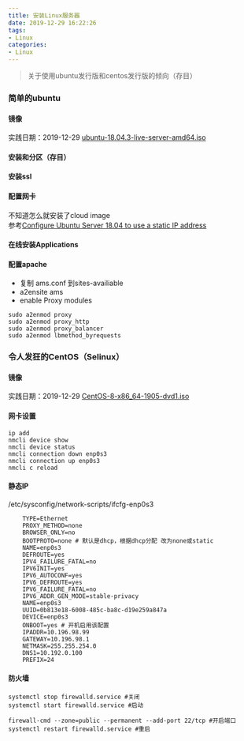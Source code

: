 ```yaml
---
title: 安装Linux服务器
date: 2019-12-29 16:22:26
tags:
- Linux
categories: 
- Linux
---
```

> 关于使用ubuntu发行版和centos发行版的倾向（存目）
### 简单的ubuntu

#### 镜像
实践日期：2019-12-29 [ubuntu-18.04.3-live-server-amd64.iso](http://mirror.sax.uk.as61049.net/releases.ubuntu.com/18.04.3/ubuntu-18.04.3-live-server-amd64.iso)

#### 安装和分区（存目）
#### 安装ssl
#### 配置网卡
不知道怎么就安装了cloud image<br>
参考[Configure Ubuntu Server 18.04 to use a static IP address](https://graspingtech.com/ubuntu-server-18.04-static-ip/)
#### 在线安装Applications

#### 配置apache
+ 复制 ams.conf 到sites-availiable
+ a2ensite ams
+ enable Proxy modules
```
sudo a2enmod proxy
sudo a2enmod proxy_http
sudo a2enmod proxy_balancer
sudo a2enmod lbmethod_byrequests
```
### 令人发狂的CentOS（Selinux）

#### 镜像
实践日期：2019-12-29 [CentOS-8-x86_64-1905-dvd1.iso](http://www.gtlib.gatech.edu/pub/centos/8.0.1905/isos/x86_64/CentOS-8-x86_64-1905-dvd1.iso)
#### 网卡设置
```
ip add
nmcli device show
nmcli device status
nmcli connection down enp0s3
nmcli connection up enp0s3
nmcli c reload
```
#### 静态IP
/etc/sysconfig/network-scripts/ifcfg-enp0s3
```
    TYPE=Ethernet
    PROXY_METHOD=none
    BROWSER_ONLY=no
    BOOTPROTO=none # 默认是dhcp，根据dhcp分配 改为none或static
    NAME=enp0s3
    DEFROUTE=yes
    IPV4_FAILURE_FATAL=no
    IPV6INIT=yes
    IPV6_AUTOCONF=yes
    IPV6_DEFROUTE=yes
    IPV6_FAILURE_FATAL=no
    IPV6_ADDR_GEN_MODE=stable-privacy
    NAME=enp0s3
    UUID=0b813e18-6008-485c-ba8c-d19e259a847a
    DEVICE=enp0s3
    ONBOOT=yes # 开机启用该配置
    IPADDR=10.196.98.99
    GATEWAY=10.196.98.1
    NETMASK=255.255.254.0
    DNS1=10.192.0.100
    PREFIX=24
```
#### 防火墙
```
systemctl stop firewalld.service #关闭
systemctl start firewalld.service #启动

firewall-cmd --zone=public --permanent --add-port 22/tcp #开启端口
systemctl restart firewalld.service #重启
```